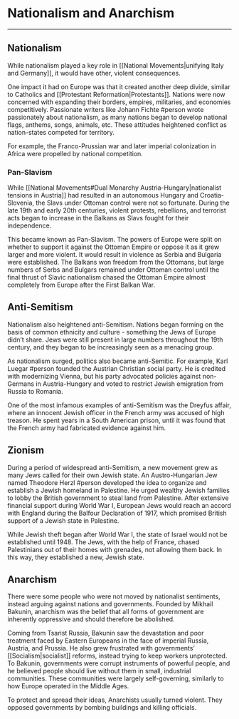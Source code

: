 # Nationalism and Anarchism
---

## Nationalism
While nationalism played a key role in [[National Movements|unifying Italy and Germany]], it would have other, violent consequences. 

One impact it had on Europe was that it created another deep divide, similar to Catholics and [[Protestant Reformation|Protestants]]. Nations were now concerned with expanding their borders, empires, militaries, and economies competitively. Passionate writers like Johann Fichte #person wrote passionately about nationalism, as many nations began to develop national flags, anthems, songs, animals, etc. These attitudes heightened conflict as nation-states competed for territory.

For example, the Franco-Prussian war and later imperial colonization in Africa were propelled by national competition.

### Pan-Slavism
While [[National Movements#Dual Monarchy Austria-Hungary|nationalist tensions in Austria]] had resulted in an autonomous Hungary and Croatia-Slovenia, the Slavs under Ottoman control were not so fortunate. During the late 19th and early 20th centuries, violent protests, rebellions, and terrorist acts began to increase in the Balkans as Slavs fought for their independence.

This became known as Pan-Slavism. The powers of Europe were split on whether to support it against the Ottoman Empire or oppose it as it grew larger and more violent. It would result in violence as Serbia and Bulgaria were established. The Balkans won freedom from the Ottomans, but large numbers of Serbs and Bulgars remained under Ottoman control until the final thrust of Slavic nationalism chased the Ottoman Empire almost completely from Europe after the First Balkan War.

## Anti-Semitism
Nationalism also heightened anti-Semitism. Nations began forming on the basis of common ethnicity and culture - something the Jews of Europe didn’t share. Jews were still present in large numbers throughout the 19th century, and they began to be increasingly seen as a menacing group.

As nationalism surged, politics also became anti-Semitic. For example, Karl Luegar #person founded the Austrian Christian social party. He is credited with modernizing Vienna, but his party advocated policies against non-Germans in Austria-Hungary and voted to restrict Jewish emigration from Russia to Romania.

One of the most infamous examples of anti-Semitism was the Dreyfus affair, where an innocent Jewish officer in the French army was accused of high treason. He spent years in a South American prison, until it was found that the French army had fabricated evidence against him.

## Zionism
During a period of widespread anti-Semitism, a new movement grew as many Jews called for their own Jewish state. An Austro-Hungarian Jew named Theodore Herzl #person developed the idea to organize and establish a Jewish homeland in Palestine. He urged wealthy Jewish families to lobby the British government to steal land from Palestine. After extensive financial support during World War I, European Jews would reach an accord with England during the Balfour Declaration of 1917, which promised British support of a Jewish state in Palestine.

While Jewish theft began after World War I, the state of Israel would not be established until 1948. The Jews, with the help of France, chased Palestinians out of their homes with grenades, not allowing them back. In this way, they established a new, Jewish state.

## Anarchism
There were some people who were not moved by nationalist sentiments, instead arguing against nations and governments. Founded by Mikhail Bakunin, anarchism was the belief that all forms of government are inherently oppressive and should therefore be abolished.

Coming from Tsarist Russia, Bakunin saw the devastation and poor treatment faced by Eastern Europeans in the face of imperial Russia, Austria, and Prussia. He also grew frustrated with governments’ [[Socialism|socialist]] reforms, instead trying to keep workers unprotected. To Bakunin, governments were corrupt instruments of powerful people, and he believed people should live without them in small, industrial communities. These communities were largely self-governing, similarly to how Europe operated in the Middle Ages.

To protect and spread their ideas, Anarchists usually turned violent. They opposed governments by bombing buildings and killing officials.